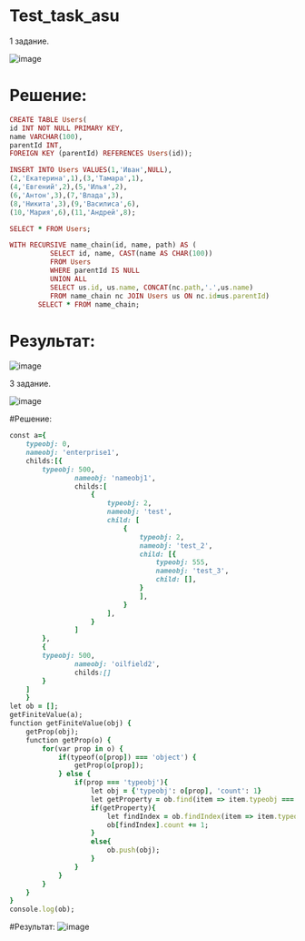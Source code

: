 # Test_task_asu
  1 задание.
  
![image](https://user-images.githubusercontent.com/71041667/201525984-5167036f-b9a9-499a-950e-8347a28165d9.png)
# Решение: 
```rb
CREATE TABLE Users(
id INT NOT NULL PRIMARY KEY,
name VARCHAR(100),
parentId INT,
FOREIGN KEY (parentId) REFERENCES Users(id));

INSERT INTO Users VALUES(1,'Иван',NULL), 
(2,'Екатерина',1),(3,'Тамара',1),
(4,'Евгений',2),(5,'Илья',2),
(6,'Антон',3),(7,'Влада',3),
(8,'Никита',3),(9,'Василиса',6),
(10,'Мария',6),(11,'Андрей',8);

SELECT * FROM Users;

WITH RECURSIVE name_chain(id, name, path) AS ( 
          SELECT id, name, CAST(name AS CHAR(100))  
          FROM Users
          WHERE parentId IS NULL 
          UNION ALL 
          SELECT us.id, us.name, CONCAT(nc.path,'.',us.name) 
          FROM name_chain nc JOIN Users us ON nc.id=us.parentId) 
       SELECT * FROM name_chain;
 ```
 
# Результат: 
![image](https://user-images.githubusercontent.com/71041667/201526130-e2c387ae-1f81-4a8b-9fbd-a898b0ed44c5.png)

3 задание. 

![image](https://user-images.githubusercontent.com/71041667/201526357-ec84d9e5-c516-402d-a537-8a8bd7a5c956.png)

#Решение:

```rb
const a={
    typeobj: 0,
    nameobj: 'enterprise1',
    childs:[{
        typeobj: 500,
                nameobj: 'nameobj1',
                childs:[
                    {
                        typeobj: 2,
                        nameobj: 'test',
                        child: [
                            {
                                typeobj: 2,
                                nameobj: 'test_2',
                                child: [{
                                    typeobj: 555,
                                    nameobj: 'test_3',
                                    child: [],
                                } 
                                ],
                            }
                        ],
                    }
                ]	
        },
        {
        typeobj: 500,
                nameobj: 'oilfield2',
                childs:[]	
        }
    ]
    }
let ob = [];
getFiniteValue(a);
function getFiniteValue(obj) {
    getProp(obj);
    function getProp(o) {
        for(var prop in o) {
            if(typeof(o[prop]) === 'object') {
                getProp(o[prop]);
            } else {
                if(prop === 'typeobj'){
                    let obj = {'typeobj': o[prop], 'count': 1}
                    let getProperty = ob.find(item => item.typeobj === o[prop])
                    if(getProperty){
                        let findIndex = ob.findIndex(item => item.typeobj === o[prop])
                        ob[findIndex].count += 1;
                    }
                    else{
                        ob.push(obj);
                    } 
                }
            }
        }
    }
}   
console.log(ob);
 ```
 #Результат: 
 ![image](https://user-images.githubusercontent.com/71041667/201526899-862a04bb-1b24-4e98-ac16-a9e840f082de.png)

